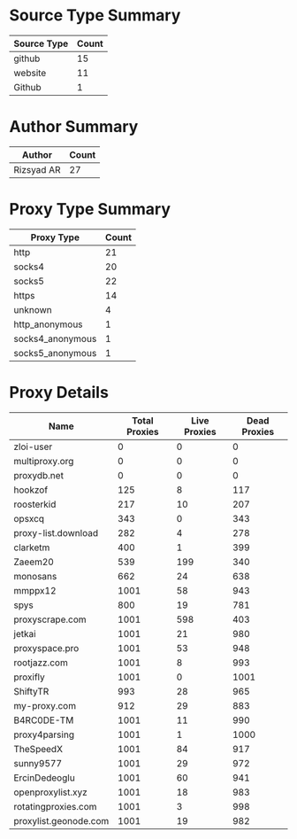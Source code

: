 # Source Type Summary

| Source Type | Count |
|-------------|-------|
| github | 15 |
| website | 11 |
| Github | 1 |


# Author Summary

| Author | Count |
|--------|-------|
| Rizsyad AR | 27 |


# Proxy Type Summary

| Proxy Type | Count |
|------------|-------|
| http | 21 |
| socks4 | 20 |
| socks5 | 22 |
| https | 14 |
| unknown | 4 |
| http_anonymous | 1 |
| socks4_anonymous | 1 |
| socks5_anonymous | 1 |


# Proxy Details

| Name | Total Proxies | Live Proxies | Dead Proxies |
|------|---------------|--------------|---------------|
| zloi-user | 0 | 0 | 0 |
| multiproxy.org | 0 | 0 | 0 |
| proxydb.net | 0 | 0 | 0 |
| hookzof | 125 | 8 | 117 |
| roosterkid | 217 | 10 | 207 |
| opsxcq | 343 | 0 | 343 |
| proxy-list.download | 282 | 4 | 278 |
| clarketm | 400 | 1 | 399 |
| Zaeem20 | 539 | 199 | 340 |
| monosans | 662 | 24 | 638 |
| mmppx12 | 1001 | 58 | 943 |
| spys | 800 | 19 | 781 |
| proxyscrape.com | 1001 | 598 | 403 |
| jetkai | 1001 | 21 | 980 |
| proxyspace.pro | 1001 | 53 | 948 |
| rootjazz.com | 1001 | 8 | 993 |
| proxifly | 1001 | 0 | 1001 |
| ShiftyTR | 993 | 28 | 965 |
| my-proxy.com | 912 | 29 | 883 |
| B4RC0DE-TM | 1001 | 11 | 990 |
| proxy4parsing | 1001 | 1 | 1000 |
| TheSpeedX | 1001 | 84 | 917 |
| sunny9577 | 1001 | 29 | 972 |
| ErcinDedeoglu | 1001 | 60 | 941 |
| openproxylist.xyz | 1001 | 18 | 983 |
| rotatingproxies.com | 1001 | 3 | 998 |
| proxylist.geonode.com | 1001 | 19 | 982 |
